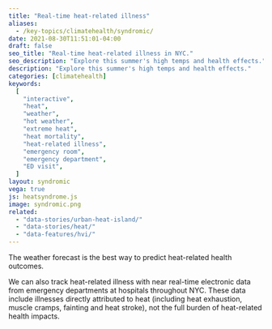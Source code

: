 ```yaml
---
title: "Real-time heat-related illness"
aliases:
  - /key-topics/climatehealth/syndromic/
date: 2021-08-30T11:51:01-04:00
draft: false
seo_title: "Real-time heat-related illness in NYC."
seo_description: "Explore this summer's high temps and health effects."
description: "Explore this summer's high temps and health effects."
categories: [climatehealth]
keywords:
  [
    "interactive",
    "heat",
    "weather",
    "hot weather",
    "extreme heat",
    "heat mortality",
    "heat-related illness",
    "emergency room",
    "emergency department",
    "ED visit",
  ]
layout: syndromic
vega: true
js: heatsyndrome.js
image: syndromic.png
related:
  - "data-stories/urban-heat-island/"
  - "data-stories/heat/"
  - "data-features/hvi/"
---
```


The weather forecast is the best way to predict heat-related health outcomes.

We can also track heat-related illness with near real-time electronic data from emergency departments at hospitals throughout NYC. These data include illnesses directly attributed to heat (including heat exhaustion, muscle cramps, fainting and heat stroke), not the full burden of heat-related health impacts.
